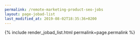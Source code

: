 ```yaml
---
permalink: /remote-marketing-product-seo-jobs
layout: page-jobad-list
last_modified_at: 2019-08-02T18:35:36+0200
---
```

{% include render_jobad_list.html permalink=page.permalink %}
